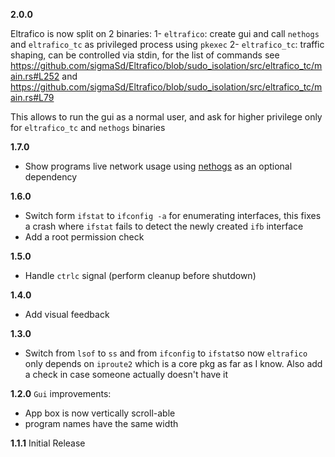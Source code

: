**2.0.0**

Eltrafico is now split on 2 binaries:
1- `eltrafico`: create gui and call `nethogs` and `eltrafico_tc` as privileged process using `pkexec`
2- `eltrafico_tc`: traffic shaping, can be controlled via stdin, for the list of commands see https://github.com/sigmaSd/Eltrafico/blob/sudo_isolation/src/eltrafico_tc/main.rs#L252 and https://github.com/sigmaSd/Eltrafico/blob/sudo_isolation/src/eltrafico_tc/main.rs#L79

This allows to run the gui as a normal user, and ask for higher privilege only for `eltrafico_tc` and `nethogs` binaries

**1.7.0**
- Show programs live network usage using [nethogs](https://github.com/raboof/nethogs) as an optional dependency

**1.6.0**
- Switch form `ifstat` to `ifconfig -a` for enumerating interfaces, this fixes a crash where `ifstat` fails to detect the newly created `ifb` interface
- Add a root permission check

**1.5.0**
- Handle `ctrlc` signal (perform cleanup before shutdown)

**1.4.0**
- Add visual feedback

**1.3.0**
- Switch from `lsof` to `ss` and from `ifconfig` to `ifstat`so now `eltrafico` only depends on `iproute2` which is a core pkg as far as I know. Also add a check in case someone actually doesn't have it

**1.2.0**
`Gui` improvements:
  - App box is now vertically scroll-able
  - program names have the same width

**1.1.1**
Initial Release
